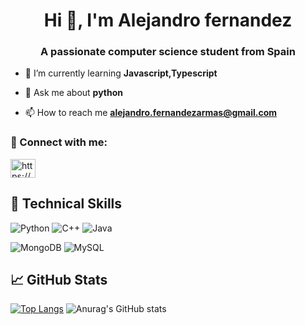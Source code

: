 <h1 align="center">Hi 👋, I'm Alejandro fernandez</h1>
<h3 align="center">A passionate computer science student from Spain</h3>



- 🌱 I’m currently learning **Javascript,Typescript**

- 💬 Ask me about **python**

- 📫 How to reach me **alejandro.fernandezarmas@gmail.com**

### 🤝 Connect with me:
<a href="https://linkedin.com/in/https://www.linkedin.com/in/alejandro-fern%c3%a1ndez-armas-7a479b1bb/" target="blank"><img align="center" src="https://raw.githubusercontent.com/rahuldkjain/github-profile-readme-generator/master/src/images/icons/Social/linked-in-alt.svg" alt="https://www.linkedin.com/in/alejandro-fern%c3%a1ndez-armas-7a479b1bb/" height="30" width="40" /></a>
</p>

## 💼 Technical Skills
![Python](https://img.shields.io/badge/code-python-3670A0?style=for-the-badge&logo=python&logoColor=ffdd54)
![C++](https://img.shields.io/badge/code-c++-%2300599C.svg?style=for-the-badge&logo=c%2B%2B&logoColor=white)
![Java](https://img.shields.io/badge/code-java-%23ED8B00.svg?style=for-the-badge&logo=java&logoColor=white)

![MongoDB](https://img.shields.io/badge/code-MongoDB-%234ea94b.svg?style=for-the-badge&logo=mongodb&logoColor=white)
![MySQL](https://img.shields.io/badge/code-mysql-%2300f.svg?style=for-the-badge&logo=mysql&logoColor=white)

## 📈 GitHub Stats 
[![Top Langs](https://github-readme-stats.vercel.app/api/top-langs/?username=fernandez-a&layout=compact)](https://github.com/fernandez-a/github-readme-stats)
![Anurag's GitHub stats](https://github-readme-stats.vercel.app/api?username=fernandez-a&show_icons=true&theme=radical)
